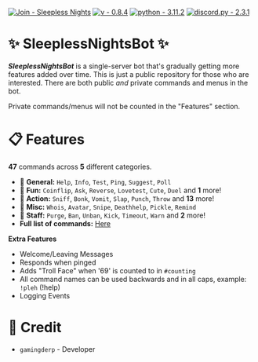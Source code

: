 [![Join - Sleepless Nights](https://img.shields.io/badge/Join-Sleepless_Nights-7289da?logo=Discord)](https://discord.gg/UecWG8pK7r)
[![v - 0.8.4](https://img.shields.io/badge/v-0.8.4-FF0000)](https://)
[![python - 3.11.2](https://img.shields.io/badge/python-3.11.2-0096FF?logo=Python)](https://)
[![discord.py - 2.3.1](https://img.shields.io/badge/discord.py-2.3.1-FFFF00?logo=Python)](https://github.com/Rapptz/discord.py)


# ✨ SleeplessNightsBot ✨
***SleeplessNightsBot*** is a single-server bot that's gradually getting more features added over time. This is just a public repository for those who are interested. There are both public *and* private commands and menus in the bot. 

Private commands/menus will not be counted in the "Features" section.


# 📋 Features
**47** commands across **5** different categories.

- 📌 **General:** `Help`, `Info`, `Test`, `Ping`, `Suggest`, `Poll`
- 🎉 **Fun:** `Coinflip`, `Ask`, `Reverse`, `Lovetest`, `Cute`, `Duel` and **1** more!
- 🎯 **Action:** `Sniff`, `Bonk`, `Vomit`, `Slap`, `Punch`, `Throw` and **13** more!
- 🧮 **Misc:** `Whois`, `Avatar`, `Snipe`, `Deathhelp`, `Pickle`, `Remind`
- 🔰 **Staff:** `Purge`, `Ban`, `Unban`, `Kick`, `Timeout`, `Warn` and **2** more!
- **Full list of commands:** [Here](https://github.com/GamingDerp/SleeplessNightsBot/blob/main/COMMANDS.md)

**Extra Features**
- Welcome/Leaving Messages
- Responds when pinged
- Adds "Troll Face" when '69' is counted to in `#counting`
- All command names can be used backwards and in all caps, example: `!pleh` (!help)
- Logging Events

# 📑 Credit
- `gamingderp` - Developer
